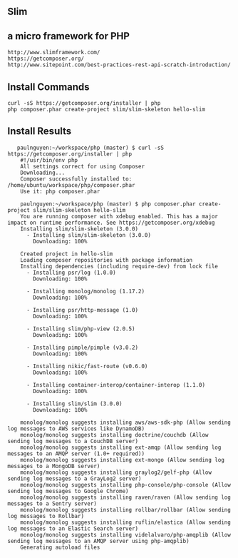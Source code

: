 ##  Slim
##  a micro framework for PHP

    http://www.slimframework.com/ 
    https://getcomposer.org/
    http://www.sitepoint.com/best-practices-rest-api-scratch-introduction/

    
## Install Commands

    curl -sS https://getcomposer.org/installer | php
    php composer.phar create-project slim/slim-skeleton hello-slim
    
    
## Install Results

       paulnguyen:~/workspace/php (master) $ curl -sS https://getcomposer.org/installer | php
        #!/usr/bin/env php
        All settings correct for using Composer
        Downloading...
        Composer successfully installed to: /home/ubuntu/workspace/php/composer.phar
        Use it: php composer.phar
       
        paulnguyen:~/workspace/php (master) $ php composer.phar create-project slim/slim-skeleton hello-slim
        You are running composer with xdebug enabled. This has a major impact on runtime performance. See https://getcomposer.org/xdebug
        Installing slim/slim-skeleton (3.0.0)
          - Installing slim/slim-skeleton (3.0.0)
            Downloading: 100%         
        
        Created project in hello-slim
        Loading composer repositories with package information
        Installing dependencies (including require-dev) from lock file
          - Installing psr/log (1.0.0)
            Downloading: 100%         
        
          - Installing monolog/monolog (1.17.2)
            Downloading: 100%         
        
          - Installing psr/http-message (1.0)
            Downloading: 100%         
        
          - Installing slim/php-view (2.0.5)
            Downloading: 100%         
        
          - Installing pimple/pimple (v3.0.2)
            Downloading: 100%         
        
          - Installing nikic/fast-route (v0.6.0)
            Downloading: 100%         
        
          - Installing container-interop/container-interop (1.1.0)
            Downloading: 100%         
        
          - Installing slim/slim (3.0.0)
            Downloading: 100%         
        
        monolog/monolog suggests installing aws/aws-sdk-php (Allow sending log messages to AWS services like DynamoDB)
        monolog/monolog suggests installing doctrine/couchdb (Allow sending log messages to a CouchDB server)
        monolog/monolog suggests installing ext-amqp (Allow sending log messages to an AMQP server (1.0+ required))
        monolog/monolog suggests installing ext-mongo (Allow sending log messages to a MongoDB server)
        monolog/monolog suggests installing graylog2/gelf-php (Allow sending log messages to a GrayLog2 server)
        monolog/monolog suggests installing php-console/php-console (Allow sending log messages to Google Chrome)
        monolog/monolog suggests installing raven/raven (Allow sending log messages to a Sentry server)
        monolog/monolog suggests installing rollbar/rollbar (Allow sending log messages to Rollbar)
        monolog/monolog suggests installing ruflin/elastica (Allow sending log messages to an Elastic Search server)
        monolog/monolog suggests installing videlalvaro/php-amqplib (Allow sending log messages to an AMQP server using php-amqplib)
        Generating autoload files
        


